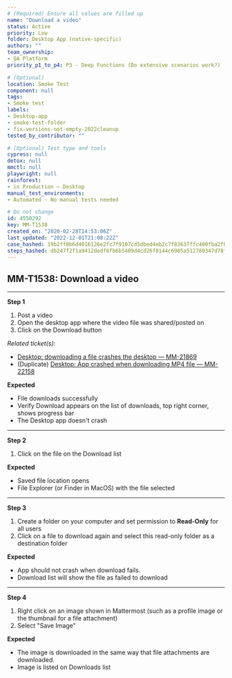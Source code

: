 ```yaml
---
# (Required) Ensure all values are filled up
name: "Download a video"
status: Active
priority: Low
folder: Desktop App (native-specific)
authors: ""
team_ownership:
- QA Platform
priority_p1_to_p4: P3 - Deep Functions (Do extensive scenarios work?)

# (Optional)
location: Smoke Test
component: null
tags:
- Smoke test
labels:
- Desktop-app
- smoke-test-folder
- fix-versions-not-empty-2022cleanup
tested_by_contributor: ""

# (Optional) Test type and tools
cypress: null
detox: null
mmctl: null
playwright: null
rainforest:
- in Production — Desktop
manual_test_environments:
- Automated - No manual tests needed

# Do not change
id: 4550292
key: MM-T1538
created_on: "2020-02-28T14:53:06Z"
last_updated: "2022-12-01T21:08:22Z"
case_hashed: 19b2ff8b6d4016126e2fc7f9107cd5dbed4eb2c7f83637ffc400fba2f831ffb16aef1255b782f98628a60e9ff1602033
steps_hashed: db247f2f1a9412dedf8fb6b5409d4cd26f8144c6905a512780347d78f25f442bd98bd21f14d6479103562c2ce8334b3a
---
```


<!-- (Auto-generated) Based on frontmatter's "key" and "name" -->

## MM-T1538: Download a video

---

**Step 1**

1. Post a video
2. Open the desktop app where the video file was shared/posted on
3. Click on the Download button

_Related ticket(s):_

- [Desktop: downloading a file crashes the desktop — MM-21869](https://mattermost.atlassian.net/browse/MM-21869)
- (Duplicate) [Desktop: App crashed when downloading MP4 file — MM-22158](https://mattermost.atlassian.net/browse/MM-22158)

**Expected**

- File downloads successfully
- Verify Download appears on the list of downloads, top right corner, shows progress bar
- The Desktop app doesn't crash

---

**Step 2**

1. Click on the file on the Download list

**Expected**

- Saved file location opens
- File Explorer (or Finder in MacOS) with the file selected

---

**Step 3**

1. Create a folder on your computer and set permission to **Read-Only** for all users
2. Click on a file to download again and select this read-only folder as a destination folder

**Expected**

- App should not crash when download fails.
- Download list will show the file as failed to download

---

**Step 4**

1. Right click on an image shown in Mattermost (such as a profile image or the thumbnail for a file attachment)
2. Select "Save Image"

**Expected**

- The image is downloaded in the same way that file attachments are downloaded.
- Image is listed on Downloads list
